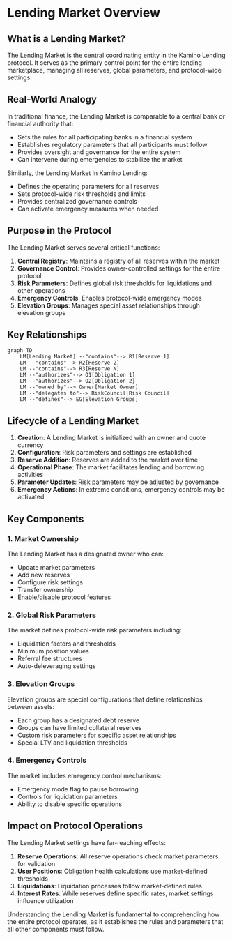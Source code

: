 # Lending Market Overview

## What is a Lending Market?

The Lending Market is the central coordinating entity in the Kamino Lending protocol. It serves as the primary control point for the entire lending marketplace, managing all reserves, global parameters, and protocol-wide settings.

## Real-World Analogy

In traditional finance, the Lending Market is comparable to a central bank or financial authority that:

- Sets the rules for all participating banks in a financial system
- Establishes regulatory parameters that all participants must follow
- Provides oversight and governance for the entire system
- Can intervene during emergencies to stabilize the market

Similarly, the Lending Market in Kamino Lending:

- Defines the operating parameters for all reserves
- Sets protocol-wide risk thresholds and limits
- Provides centralized governance controls
- Can activate emergency measures when needed

## Purpose in the Protocol

The Lending Market serves several critical functions:

1. **Central Registry**: Maintains a registry of all reserves within the market
2. **Governance Control**: Provides owner-controlled settings for the entire protocol
3. **Risk Parameters**: Defines global risk thresholds for liquidations and other operations
4. **Emergency Controls**: Enables protocol-wide emergency modes
5. **Elevation Groups**: Manages special asset relationships through elevation groups

## Key Relationships

```mermaid
graph TD
    LM[Lending Market] --"contains"--> R1[Reserve 1]
    LM --"contains"--> R2[Reserve 2]
    LM --"contains"--> R3[Reserve N]
    LM --"authorizes"--> O1[Obligation 1]
    LM --"authorizes"--> O2[Obligation 2]
    LM --"owned by"--> Owner[Market Owner]
    LM --"delegates to"--> RiskCouncil[Risk Council]
    LM --"defines"--> EG[Elevation Groups]
```

## Lifecycle of a Lending Market

1. **Creation**: A Lending Market is initialized with an owner and quote currency
2. **Configuration**: Risk parameters and settings are established
3. **Reserve Addition**: Reserves are added to the market over time
4. **Operational Phase**: The market facilitates lending and borrowing activities
5. **Parameter Updates**: Risk parameters may be adjusted by governance
6. **Emergency Actions**: In extreme conditions, emergency controls may be activated

## Key Components

### 1. Market Ownership

The Lending Market has a designated owner who can:
- Update market parameters
- Add new reserves
- Configure risk settings
- Transfer ownership
- Enable/disable protocol features

### 2. Global Risk Parameters

The market defines protocol-wide risk parameters including:
- Liquidation factors and thresholds
- Minimum position values
- Referral fee structures
- Auto-deleveraging settings

### 3. Elevation Groups

Elevation groups are special configurations that define relationships between assets:
- Each group has a designated debt reserve
- Groups can have limited collateral reserves
- Custom risk parameters for specific asset relationships
- Special LTV and liquidation thresholds

### 4. Emergency Controls

The market includes emergency control mechanisms:
- Emergency mode flag to pause borrowing
- Controls for liquidation parameters
- Ability to disable specific operations

## Impact on Protocol Operations

The Lending Market settings have far-reaching effects:

1. **Reserve Operations**: All reserve operations check market parameters for validation
2. **User Positions**: Obligation health calculations use market-defined thresholds
3. **Liquidations**: Liquidation processes follow market-defined rules
4. **Interest Rates**: While reserves define specific rates, market settings influence utilization

Understanding the Lending Market is fundamental to comprehending how the entire protocol operates, as it establishes the rules and parameters that all other components must follow.
